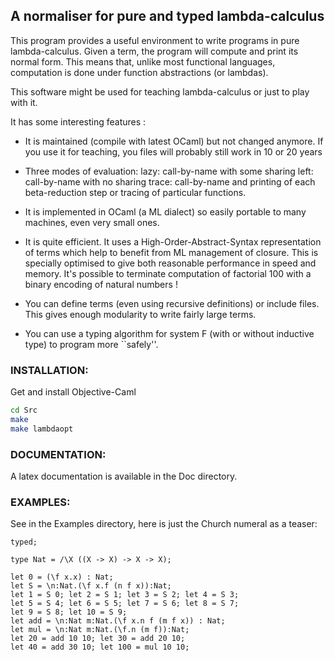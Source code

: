 
## A normaliser for pure and typed lambda-calculus

  This program provides a useful environment to write programs in pure
lambda-calculus. Given a term, the program will compute and print its
normal form. This means that, unlike most functional languages,
computation is done under function abstractions (or lambdas).

  This software might be used for teaching lambda-calculus or just to
play with it.

  It has some interesting features :

 - It is maintained (compile with latest OCaml) but not changed anymore.
   If you use it for teaching, you files will probably still work in 10 or
   20 years

 - Three modes of evaluation:
       lazy: call-by-name with some sharing
       left: call-by-name with no sharing
       trace: call-by-name and printing of each beta-reduction step or
              tracing of particular functions.

 - It is implemented in OCaml (a ML dialect) so easily portable
     to many machines, even very small ones.

 - It is quite efficient. It uses a High-Order-Abstract-Syntax
     representation of terms which help to benefit from ML management
     of closure. This is specially optimised to give both reasonable
     performance in speed and memory. It's possible to terminate
     computation of factorial 100 with a binary encoding of natural
     numbers !

 - You can define terms (even using recursive definitions) or
     include files. This gives enough modularity to write fairly large
     terms.

 - You can use a typing algorithm for system F (with or without
     inductive type) to program more ``safely''.

### INSTALLATION:

Get and install Objective-Caml

```bash
cd Src
make
make lambdaopt
```

### DOCUMENTATION:

  A latex documentation is available in the Doc directory.


### EXAMPLES:

  See in the Examples directory, here is just the Church numeral as a teaser:

```
typed;

type Nat = /\X ((X -> X) -> X -> X);

let 0 = (\f x.x) : Nat;
let S = \n:Nat.(\f x.f (n f x)):Nat;
let 1 = S 0; let 2 = S 1; let 3 = S 2; let 4 = S 3;
let 5 = S 4; let 6 = S 5; let 7 = S 6; let 8 = S 7;
let 9 = S 8; let 10 = S 9;
let add = \n:Nat m:Nat.(\f x.n f (m f x)) : Nat;
let mul = \n:Nat m:Nat.(\f.n (m f)):Nat;
let 20 = add 10 10; let 30 = add 20 10;
let 40 = add 30 10; let 100 = mul 10 10;
```
